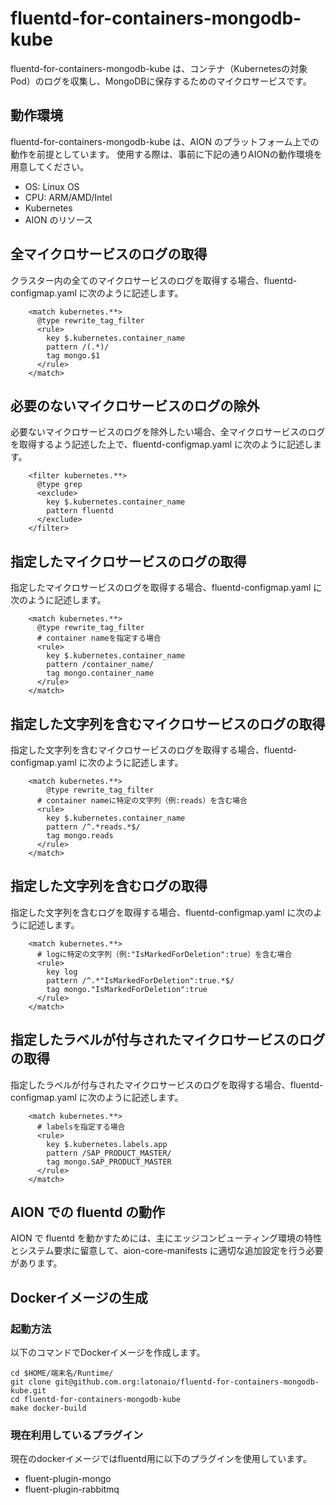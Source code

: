 # fluentd-for-containers-mongodb-kube
 
fluentd-for-containers-mongodb-kube は、コンテナ（Kubernetesの対象Pod）のログを収集し、MongoDBに保存するためのマイクロサービスです。  

## 動作環境

fluentd-for-containers-mongodb-kube は、AION のプラットフォーム上での動作を前提としています。
使用する際は、事前に下記の通りAIONの動作環境を用意してください。

* OS: Linux OS  
* CPU: ARM/AMD/Intel  
* Kubernetes  
* AION のリソース  

## 全マイクロサービスのログの取得

クラスター内の全てのマイクロサービスのログを取得する場合、fluentd-configmap.yaml に次のように記述します。
```
    <match kubernetes.**>
      @type rewrite_tag_filter
      <rule>
        key $.kubernetes.container_name
        pattern /(.*)/
        tag mongo.$1
      </rule>
    </match>
```

## 必要のないマイクロサービスのログの除外

必要ないマイクロサービスのログを除外したい場合、全マイクロサービスのログを取得するよう記述した上で、fluentd-configmap.yaml に次のように記述します。
```
    <filter kubernetes.**>
      @type grep
      <exclude>
        key $.kubernetes.container_name
        pattern fluentd
      </exclude>
    </filter>
```

## 指定したマイクロサービスのログの取得

指定したマイクロサービスのログを取得する場合、fluentd-configmap.yaml に次のように記述します。
```
    <match kubernetes.**>
      @type rewrite_tag_filter
      # container nameを指定する場合
      <rule>
        key $.kubernetes.container_name
        pattern /container_name/
        tag mongo.container_name
      </rule>
    </match>
```

## 指定した文字列を含むマイクロサービスのログの取得

指定した文字列を含むマイクロサービスのログを取得する場合、fluentd-configmap.yaml に次のように記述します。
```
    <match kubernetes.**>
        @type rewrite_tag_filter
      # container nameに特定の文字列（例:reads）を含む場合
      <rule>
        key $.kubernetes.container_name
        pattern /^.*reads.*$/
        tag mongo.reads
      </rule>
    </match>
```

## 指定した文字列を含むログの取得

指定した文字列を含むログを取得する場合、fluentd-configmap.yaml に次のように記述します。
```
    <match kubernetes.**>
      # logに特定の文字列（例:"IsMarkedForDeletion":true）を含む場合
      <rule>
        key log
        pattern /^.*"IsMarkedForDeletion":true.*$/
        tag mongo."IsMarkedForDeletion":true
      </rule>
    </match>
```
## 指定したラベルが付与されたマイクロサービスのログの取得

指定したラベルが付与されたマイクロサービスのログを取得する場合、fluentd-configmap.yaml に次のように記述します。
```
    <match kubernetes.**>
      # labelsを指定する場合
      <rule>
        key $.kubernetes.labels.app
        pattern /SAP_PRODUCT_MASTER/
        tag mongo.SAP_PRODUCT_MASTER
      </rule>
    </match>
```

## AION での fluentd の動作  
AION で fluentd を動かすためには、主にエッジコンピューティング環境の特性とシステム要求に留意して、aion-core-manifests に適切な追加設定を行う必要があります。


## Dockerイメージの生成  
### 起動方法
以下のコマンドでDockerイメージを作成します。  
```
cd $HOME/端末名/Runtime/
git clone git@github.com.org:latonaio/fluentd-for-containers-mongodb-kube.git
cd fluentd-for-containers-mongodb-kube  
make docker-build
```

### 現在利用しているプラグイン
現在のdockerイメージではfluentd用に以下のプラグインを使用しています。  

* fluent-plugin-mongo  
* fluent-plugin-rabbitmq  


